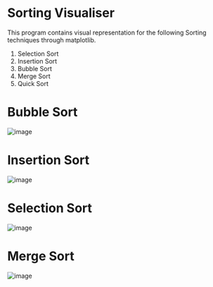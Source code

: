 # Sorting Visualiser 

This program contains visual representation for the following Sorting techniques through matplotlib.
1. Selection Sort
2. Insertion Sort
3. Bubble Sort
4. Merge Sort
5. Quick Sort

# Bubble Sort
![image](https://user-images.githubusercontent.com/82488066/147409663-8a12f75e-caf1-46ba-9a94-f196fd5fed10.png)
# Insertion Sort
![image](https://user-images.githubusercontent.com/82488066/147409674-0f86d4de-007e-4ef0-b55e-3fe1fa12b8bf.png)
# Selection Sort
![image](https://user-images.githubusercontent.com/82488066/147409685-ef08cdd9-0a32-4d40-bacc-234ef8df0540.png)
# Merge Sort
![image](https://user-images.githubusercontent.com/82488066/147409693-1de1c7e2-6a04-418a-a391-039c7411df7b.png)


